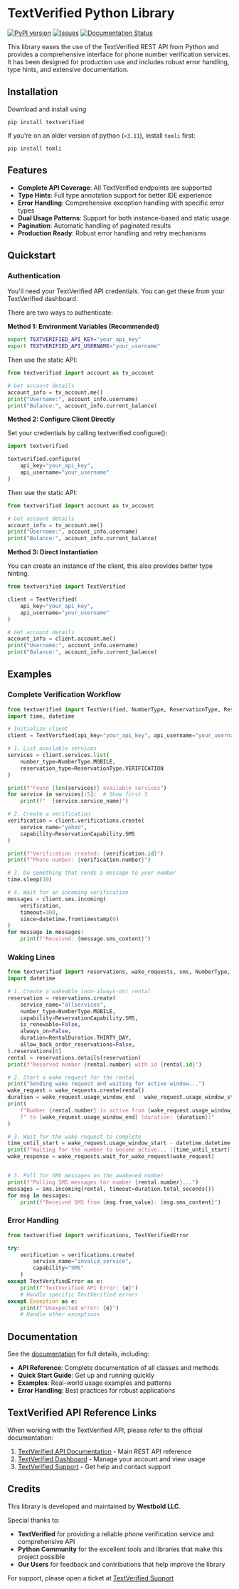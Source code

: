 # TextVerified Python Library

[![PyPI version](https://img.shields.io/pypi/v/textverified.svg)](https://pypi.python.org/pypi/textverified/)
[![Issues](https://img.shields.io/github/issues/Westbold/PythonClient.svg)](https://github.com/Westbold/PythonClient/issues)
[![Documentation Status](https://readthedocs.org/projects/textverified/badge/?version=latest)](https://textverified.readthedocs.io/)

This library eases the use of the TextVerified REST API from Python and provides a comprehensive interface for phone number verification services. It has been designed for production use and includes robust error handling, type hints, and extensive documentation.


## Installation

Download and install using 

```
pip install textverified
```

If you're on an older version of python (`<3.11`), install `tomli` first:
```
pip install tomli
```

## Features

- **Complete API Coverage**: All TextVerified endpoints are supported
- **Type Hints**: Full type annotation support for better IDE experience
- **Error Handling**: Comprehensive exception handling with specific error types
- **Dual Usage Patterns**: Support for both instance-based and static usage
- **Pagination**: Automatic handling of paginated results
- **Production Ready**: Robust error handling and retry mechanisms


## Quickstart

### Authentication

You'll need your TextVerified API credentials. You can get these from your TextVerified dashboard.

There are two ways to authenticate:

**Method 1: Environment Variables (Recommended)**

```bash
export TEXTVERIFIED_API_KEY="your_api_key"
export TEXTVERIFIED_API_USERNAME="your_username"
```

Then use the static API:

```python
from textverified import account as tv_account

# Get account details
account_info = tv_account.me()
print("Username:", account_info.username)
print("Balance:", account_info.current_balance)
```

**Method 2: Configure Client Directly**

Set your credentials by calling textverified.configure():

```python
import textverified

textverified.configure(
    api_key="your_api_key",
    api_username="your_username"
)
```

Then use the static API:

```python
from textverified import account as tv_account

# Get account details
account_info = tv_account.me()
print("Username:", account_info.username)
print("Balance:", account_info.current_balance)
```

**Method 3: Direct Instantiation**

You can create an instance of the client,
this also provides better type hinting.

```python
from textverified import TextVerified

client = TextVerified(
    api_key="your_api_key",
    api_username="your_username"
)

# Get account details
account_info = client.account.me()
print("Username:", account_info.username)
print("Balance:", account_info.current_balance)
```

## Examples

### Complete Verification Workflow

```python
from textverified import TextVerified, NumberType, ReservationType, ReservationCapability
import time, datetime

# Initialize client
client = TextVerified(api_key="your_api_key", api_username="your_username")

# 1. List available services
services = client.services.list(
    number_type=NumberType.MOBILE,
    reservation_type=ReservationType.VERIFICATION
)

print(f"Found {len(services)} available services")
for service in services[:5]:  # Show first 5
    print(f"  {service.service_name}")

# 2. Create a verification
verification = client.verifications.create(
    service_name="yahoo",
    capability=ReservationCapability.SMS
)

print(f"Verification created: {verification.id}")
print(f"Phone number: {verification.number}")

# 3. Do something that sends a message to your number
time.sleep(10)

# 4. Wait for an incoming verification
messages = client.sms.incoming(
    verification,
    timeout=300,
    since=datetime.fromtimestamp(0)
)
for message in messages:
    print(f"Received: {message.sms_content}")
```

### Waking Lines

```python
from textverified import reservations, wake_requests, sms, NumberType, ReservationCapability, RentalDuration
import datetime

# 1. Create a wakeable (non-always-on) rental
reservation = reservations.create(
    service_name="allservices",
    number_type=NumberType.MOBILE,
    capability=ReservationCapability.SMS,
    is_renewable=False,
    always_on=False,
    duration=RentalDuration.THIRTY_DAY,
    allow_back_order_reservations=False,
).reservations[0]
rental = reservations.details(reservation)
print(f"Reserved number {rental.number} with id {rental.id}")

# 2. Start a wake request for the rental
print("Sending wake request and waiting for active window...")
wake_request = wake_requests.create(rental)
duration = wake_request.usage_window_end - wake_request.usage_window_start
print(
    f"Number {rental.number} is active from {wake_request.usage_window_start}"
    f" to {wake_request.usage_window_end} (duration: {duration})"
)

# 3. Wait for the wake request to complete
time_until_start = wake_request.usage_window_start - datetime.datetime.now(datetime.timezone.utc)
print(f"Waiting for the number to become active... ({time_until_start})")
wake_response = wake_requests.wait_for_wake_request(wake_request)


# 3. Poll for SMS messages on the awakened number
print(f"Polling SMS messages for number {rental.number}...")
messages = sms.incoming(rental, timeout=duration.total_seconds())
for msg in messages:
    print(f"Received SMS from {msg.from_value}: {msg.sms_content}")
```

### Error Handling

```python
from textverified import verifications, TextVerifiedError

try:
    verification = verifications.create(
        service_name="invalid_service",
        capability="SMS"
    )
except TextVerifiedError as e:
    print(f"TextVerified API Error: {e}")
    # Handle specific TextVerified errors
except Exception as e:
    print(f"Unexpected error: {e}")
    # Handle other exceptions
```

## Documentation

See the [documentation](https://textverified.readthedocs.io/) for full details, including:

- **API Reference**: Complete documentation of all classes and methods  
- **Quick Start Guide**: Get up and running quickly
- **Examples**: Real-world usage examples and patterns
- **Error Handling**: Best practices for robust applications

## TextVerified API Reference Links

When working with the TextVerified API, please refer to the official documentation:

1. [TextVerified API Documentation](https://www.textverified.com/docs/api/v2) - Main REST API reference
2. [TextVerified Dashboard](https://www.textverified.com/app/api/configure) - Manage your account and view usage
3. [TextVerified Support](https://www.textverified.com/app/support) - Get help and contact support

## Credits

This library is developed and maintained by **Westbold LLC**.

Special thanks to:

* **TextVerified** for providing a reliable phone verification service and comprehensive API
* **Python Community** for the excellent tools and libraries that make this project possible
* **Our Users** for feedback and contributions that help improve the library

For support, please open a ticket at [TextVerified Support](https://www.textverified.com/app/support)
